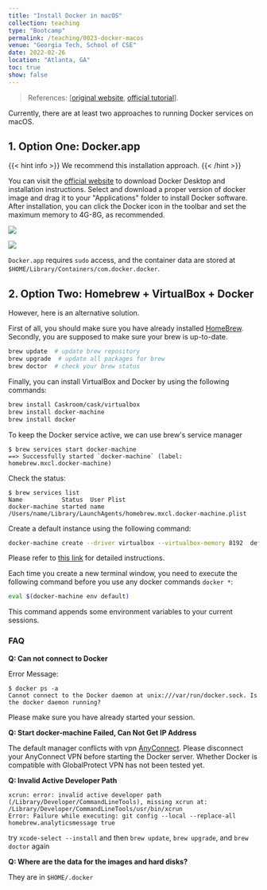 ```yaml
---
title: "Install Docker in macOS"
collection: teaching
type: "Bootcamp"
permalink: /teaching/0023-docker-macos
venue: "Georgia Tech, School of CSE"
date: 2022-02-26
location: "Atlanta, GA"
toc: true
show: false
---
```


> References: [[original website](http://chaozhang.org/bigdata-bootcamp/docs/environment/env-local-docker-macos/), [official tutorial](https://docs.docker.com/desktop/mac/install/)].

Currently, there are at least two approaches to running Docker services on macOS.

## 1. Option One:  Docker.app

{{< hint info >}}
We recommend this installation approach.
{{< /hint >}}

You can visit the [official website](https://docs.docker.com/docker-for-mac/install/) to download Docker Desktop and installation instructions.
Select and download a proper version of docker image and drag it to your "Applications" folder to install Docker software.
After installation, you can click the Docker icon in the toolbar and set the maximum memory to 4G-8G, as recommended.

![](/bigdata-bootcamp/env_images/docker-app-toolbar-preferences.png)

![](/bigdata-bootcamp/env_images/docker-app-toolbar-preferences-advanced.png)

`Docker.app` requires `sudo` access, and the container data are stored at `$HOME/Library/Containers/com.docker.docker`.

## 2. Option Two: Homebrew + VirtualBox + Docker

However, here is an alternative solution.

First of all, you should make sure you have already installed [HomeBrew](http://brew.sh/).
Secondly, you are supposed to make sure your brew is up-to-date.

```bash
brew update  # update brew repository
brew upgrade  # update all packages for brew
brew doctor  # check your brew status
```

Finally, you can install VirtualBox and Docker by using the following commands:

```bash
brew install Caskroom/cask/virtualbox
brew install docker-machine
brew install docker
```

To keep the Docker service active, we can use brew's service manager

```
$ brew services start docker-machine
==> Successfully started `docker-machine` (label: homebrew.mxcl.docker-machine)
```

Check the status:

```
$ brew services list
Name           Status  User Plist
docker-machine started name   /Users/name/Library/LaunchAgents/homebrew.mxcl.docker-machine.plist
```

Create a default instance using the following command:

```bash
docker-machine create --driver virtualbox --virtualbox-memory 8192  default
```

Please refer to [this link](https://docs.docker.com/machine/reference/create/) for detailed instructions.

Each time you create a new terminal window, you need to execute the following command before you use any docker commands `docker *`:

```bash
eval $(docker-machine env default)
```

This command appends some environment variables to your current sessions.

### FAQ

**Q: Can not connect to Docker** 

Error Message:

```
$ docker ps -a
Cannot connect to the Docker daemon at unix:///var/run/docker.sock. Is the docker daemon running?
```

Please make sure you have already started your session.

**Q: Start docker-machine Failed, Can Not Get IP Address** 

The default manager conflicts with vpn [AnyConnect](https://faq.oit.gatech.edu/content/how-do-i-get-started-campus-vpn).
Please disconnect your AnyConnect VPN before starting the Docker server.
Whether Docker is compatible with GlobalProtect VPN has not been tested yet.

**Q: Invalid Active Developer Path** 

```
xcrun: error: invalid active developer path (/Library/Developer/CommandLineTools), missing xcrun at: /Library/Developer/CommandLineTools/usr/bin/xcrun
Error: Failure while executing: git config --local --replace-all homebrew.analyticsmessage true
```

try `xcode-select --install` and then `brew update`, `brew upgrade`, and `brew doctor` again

**Q: Where are the data for the images and hard disks?** 

They are in `$HOME/.docker`
